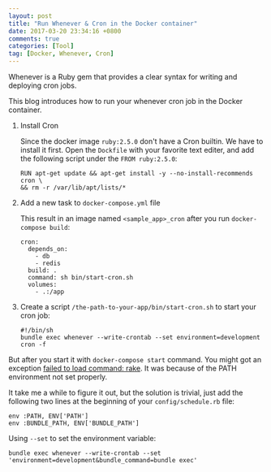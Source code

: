 ```yaml
---
layout: post
title: "Run Whenever & Cron in the Docker container"
date: 2017-03-20 23:34:16 +0800
comments: true
categories: [Tool]
tag: [Docker, Whenever, Cron]
---
```


Whenever is a Ruby gem that provides a clear syntax for writing and deploying cron jobs.

This blog introduces how to run your whenever cron job in the Docker container.

1. Install Cron

    Since the docker image `ruby:2.5.0` don't have a Cron builtin. We have to install it first. Open the `Dockfile` with your favorite text editer, and add the following script under the `FROM ruby:2.5.0`:

    ```
    RUN apt-get update && apt-get install -y --no-install-recommends cron \
    && rm -r /var/lib/apt/lists/*
    ```

2. Add a new task to `docker-compose.yml` file

    This result in an image named `<sample_app>_cron` after you run `docker-compose build`:

    ```
    cron:
      depends_on:
        - db
        - redis
      build: .
      command: sh bin/start-cron.sh
      volumes:
        - .:/app
    ```

3. Create a script `/the-path-to-your-app/bin/start-cron.sh` to start your cron job:

    ```
    #!/bin/sh
    bundle exec whenever --write-crontab --set environment=development
    cron -f
    ```

But after you start it with `docker-compose start` command. You might got an exception [failed to load command: rake](https://github.com/javan/whenever/issues/656). It was because of the PATH environment not set properly.

It take me a while to figure it out, but the solution is trivial, just add the following two lines at the beginning of your `config/schedule.rb` file:

    env :PATH, ENV['PATH']
    env :BUNDLE_PATH, ENV['BUNDLE_PATH']

Using `--set` to set the environment variable:

    bundle exec whenever --write-crontab --set 'environment=development&bundle_command=bundle exec'
